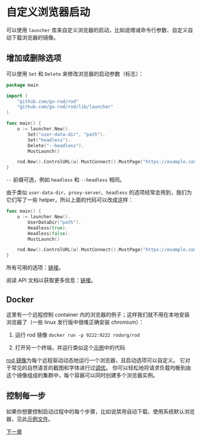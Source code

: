 # 自定义浏览器启动

可以使用 `launcher` 库来自定义浏览器的启动，比如说增减命令行参数、自定义自动下载浏览器的镜像。

## 增加或删除选项

可以使用 `Set` 和 `Delete` 来修改浏览器的启动参数（标志）：

```go
package main

import (
    "github.com/go-rod/rod"
    "github.com/go-rod/rod/lib/launcher"
)

func main() {
    u := launcher.New().
        Set("user-data-dir", "path").
        Set("headless").
        Delete("--headless").
        MustLaunch()

    rod.New().ControlURL(u).MustConnect().MustPage("https://example.com")
}
```

`--` 前缀可选，例如 `headless` 和 `--headless` 相同。

由于类似 `user-data-dir`、`proxy-server`、`headless` 的选项经常会用到，我们为它们写了一些 helper，所以上面的代码可以改成这样：

```go
func main() {
    u := launcher.New().
        UserDataDir("path").
        Headless(true).
        Headless(false).
        MustLaunch()

    rod.New().ControlURL(u).MustConnect().MustPage("https://example.com")
}
```

所有可用的选项：[链接](https://peter.sh/experiments/chromium-command-line-switches)。

阅读 API 文档以获取更多信息：[链接](https://pkg.go.dev/github.com/go-rod/rod/lib/launcher#Launcher)。

## Docker

这里有一个远程控制 container 内的浏览器的例子；这样我们就不用在本地安装浏览器了（一些 linux 发行版中很难正确安装 chromium）：

1. 运行 rod 镜像 `docker run -p 9222:9222 rodorg/rod`

2. 打开另一个终端，并运行类似这个[示例](https://github.com/go-rod/rod/blob/master/lib/examples/remote-launch/main.go)中的代码

[rod 镜像](https://hub.docker.com/repository/docker/rodorg/rod)为每个远程驱动动态地运行一个浏览器，且启动选项可以自定义。 它对于常见的自然语言的截图和字体进行过[调优](https://github.com/go-rod/rod/blob/master/lib/docker/Dockerfile)。 你可以轻松地将请求负载均衡到由这个镜像组成的集群中，每个容器可以同时创建多个浏览器实例。

## 控制每一步

如果你想要控制启动过程中的每个步骤，比如说禁用自动下载、使用系统默认浏览器，见此[示例文件](https://github.com/go-rod/rod/blob/master/lib/launcher/example_test.go)。

[下一章](/custom-websocket.md)
